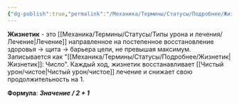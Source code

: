 ```yaml
---
{"dg-publish":true,"permalink":"/Механика/Термины/Статусы/Подробнее/Жизнетик/","noteIcon":"","created":"2025-10-12T10:43:16.727+03:00","updated":"2025-09-24T18:05:13.565+03:00"}
---
```




**Жизнетик** - это [[Механика/Термины/Статусы/Типы урона и лечения/Лечение\|Лечение]] направленное на постепенное восстановление здоровья -> щита -> барьера цели, не превышая максимум. Записывается как "[[Механика/Термины/Статусы/Подробнее/Жизнетик\|Жизнетик]]: Число". Каждый ход, жизнетик восстанавливает [[Чистый урон/чистое\|Чистый урон/чистое]] лечение и снижает свою продолжительность на 1.

**Формула**: ***Значение / 2 + 1***